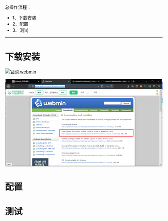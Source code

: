 总操作流程：
- 1、下载安装
- 2、配置
- 3、测试

***

# 下载安装


[![](https://img.shields.io/badge/官网-webmin-red.svg "官网 webmin")](http://www.webmin.com/download.html)

![](image/1-1.png)

# 配置

# 测试